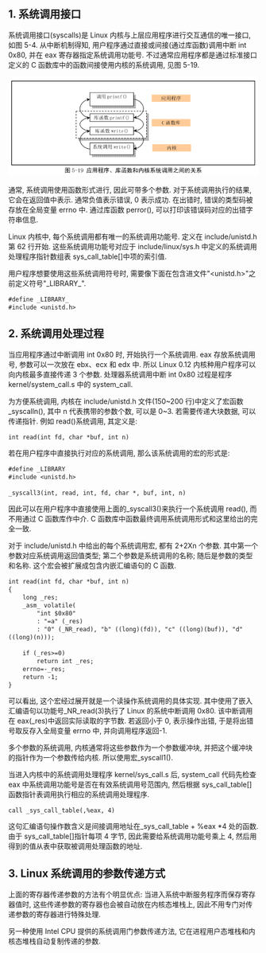 ## 1. 系统调用接口

系统调用接口(syscalls)是 Linux 内核与上层应用程序进行交互通信的唯一接口, 如图 5-4. 从中断机制得知, 用户程序通过直接或间接(通过库函数)调用中断 int 0x80, 并在 eax 寄存器指定系统调用功能号. 不过通常应用程序都是通过标准接口定义的 C 函数库中的函数间接使用内核的系统调用, 见图 5-19.

![config](images/20.png)

通常, 系统调用使用函数形式进行, 因此可带多个参数. 对于系统调用执行的结果, 它会在返回值中表示. 通常负值表示错误, 0 表示成功. 在出错时, 错误的类型码被存放在全局变量 errno 中. 通过库函数 perror(), 可以打印该错误码对应的出错字符串信息.

Linux 内核中, 每个系统调用都有唯一的系统调用功能号. 定义在 include/unistd.h 第 62 行开始. 这些系统调用功能号对应于 include/linux/sys.h 中定义的系统调用处理程序指针数组表 sys\_call\_table[]中项的索引值.

用户程序想要使用这些系统调用符号时, 需要像下面在包含进文件"<unistd.h>"之前定义符号"\_LIBRARY\_".

```
#define _LIBRARY_
#include <unistd.h>
```

## 2. 系统调用处理过程

当应用程序通过中断调用 int 0x80 时, 开始执行一个系统调用. eax 存放系统调用号, 参数可以一次放在 ebx、ecx 和 edx 中. 所以 Linux 0.12 内核种用户程序可以向内核最多直接传递 3 个参数. 处理器系统调用中断 int 0x80 过程是程序 kernel/system\_call.s 中的 system\_call.

为方便系统调用, 内核在 include/unistd.h 文件(150\~200 行)中定义了宏函数_syscalln(), 其中 n 代表携带的参数个数, 可以是 0\~3. 若需要传递大块数据, 可以传递指针. 例如 read()系统调用, 其定义是:

```
int read(int fd, char *buf, int n)
```

若在用户程序中直接执行对应的系统调用, 那么该系统调用的宏的形式是:

```
#define _LIBRARY
#include <unistd.h>

_syscall3(int, read, int, fd, char *, buf, int, n)
```

因此可以在用户程序中直接使用上面的_syscall3()来执行一个系统调用 read(), 而不用通过 C 函数库作中介. C 函数库中函数最终调用系统调用形式和这里给出的完全一致.

对于 include/unistd.h 中给出的每个系统调用宏, 都有 2+2Xn 个参数. 其中第一个参数对应系统调用返回值类型; 第二个参数是系统调用的名称; 随后是参数的类型和名称. 这个宏会被扩展成包含内嵌汇编语句的 C 函数.

```
int read(int fd, char *buf, int n)
{
    long _res;
    _asm_ volatile(
        "int $0x80"
        : "=a" (_res)
        : "0" (_NR_read), "b" ((long)(fd)), "c" ((long)(buf)), "d" ((long)(n)));

    if (_res>=0)
        return int _res;
    errno=-_res;
    return -1;
}
```

可以看出, 这个宏经过展开就是一个读操作系统调用的具体实现. 其中使用了嵌入汇编语句以功能号\_NR\_read(3)执行了 Linux 的系统中断调用 0x80. 该中断调用在 eax(_res)中返回实际读取的字节数. 若返回小于 0, 表示操作出错, 于是将出错号取反存入全局变量 errno 中, 并向调用程序返回-1.

多个参数的系统调用, 内核通常将这些参数作为一个参数缓冲块, 并把这个缓冲块的指针作为一个参数传给内核. 所以使用宏\_syscall1().

当进入内核中的系统调用处理程序 kernel/sys\_call.s 后, system\_call 代码先检查 eax 中系统调用功能号是否在有效系统调用号范围内, 然后根据 sys\_call\_table[]函数指针表调用执行相应的系统调用处理程序.

```
call _sys_call_table(,%eax, 4)
```

这句汇编语句操作数含义是间接调用地址在\_sys\_call\_table + %eax *4 处的函数. 由于 sys\_call\_table[]指针每项 4 字节, 因此需要给系统调用功能号乘上 4, 然后用得到的值从表中获取被调用处理函数的地址.

## 3. Linux 系统调用的参数传递方式

上面的寄存器传递参数的方法有个明显优点: 当进入系统中断服务程序而保存寄存器值时, 这些传递参数的寄存器也会被自动放在内核态堆栈上, 因此不用专门对传递参数的寄存器进行特殊处理.

另一种使用 Intel CPU 提供的系统调用门参数传递方法, 它在进程用户态堆栈和内核态堆栈自动复制传递的参数.